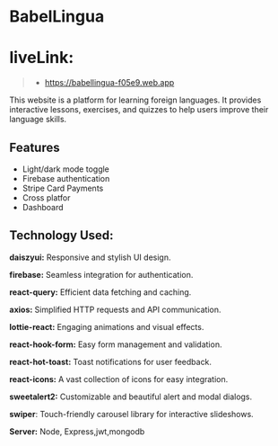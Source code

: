 # BabelLingua

# liveLink:

> - https://babellingua-f05e9.web.app

This website is a platform for learning foreign languages. It provides interactive lessons, exercises, and quizzes to help users improve their language skills.

## Features

- Light/dark mode toggle
- Firebase authentication
- Stripe Card Payments
- Cross platfor
- Dashboard

## Technology Used:

**daiszyui:** Responsive and stylish UI design.

**firebase:** Seamless integration for authentication.

**react-query:** Efficient data fetching and caching.

**axios:** Simplified HTTP requests and API communication.

**lottie-react:** Engaging animations and visual effects.

**react-hook-form:** Easy form management and validation.

**react-hot-toast:** Toast notifications for user feedback.

**react-icons:** A vast collection of icons for easy integration.

**sweetalert2:** Customizable and beautiful alert and modal dialogs.

**swiper**: Touch-friendly carousel library for interactive slideshows.

**Server:** Node, Express,jwt,mongodb

